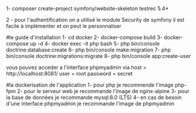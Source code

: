 1- composer create-project symfony/website-skeleton testrec 5.4\*

2 - pour l'authentification on a utilisé le module Security de symfony
il est facile à implémenter et on peut le personnaliser

#le guide d'installation
1- cd docker
2- docker-compose build
3- docker-compose up -d
4- docker exec -it php bash
5- php bin/console doctrine:database:create
6- php bin/console make:migration
7- php bin/console doctrine:migrations:migrate
8- php bin/console app:create-user <email> <password>

vous pouvez acceder a l'interface phpmyadmin via
host = http://localhost:8081/
user = root
password = secret

#la dockerisation de l'application
1- pour php je recommende l'image php-fpm
2- pour le serveur web je recommande l'image de nginx-alpine
3- pour la base de données je recommande mysql:8.0 (LTS)
4- en cas de besoin d'une interface phpmyadmin je recommande l'image de phpmyadmin
